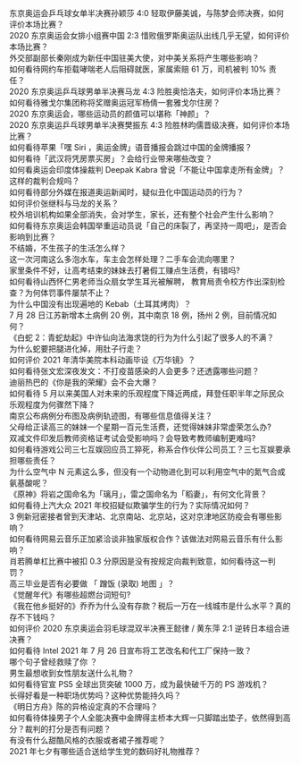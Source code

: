 东京奥运会乒乓球女单半决赛孙颖莎 4:0 轻取伊藤美诚，与陈梦会师决赛，如何评价本场比赛？  
2020 东京奥运会女排小组赛中国 2:3 惜败俄罗斯奥运队出线几乎无望，如何评价本场比赛？  
外交部副部长秦刚成为新任中国驻美大使，对中美关系将产生哪些影响？  
如何看待网约车拒载哮喘老人后阻碍就医，家属索赔 61 万，司机被判 10% 责任？  
2020 东京奥运乒乓球男单半决赛马龙 4:3 险胜奥恰洛夫，如何评价本场比赛？  
如何看待雅戈尔集团称将奖赠奥运冠军杨倩一套雅戈尔住房？  
2020 东京奥运会，哪些运动员的颜值可以堪称「神颜」？  
2020 东京奥运乒乓球男单半决赛樊振东 4:3 险胜林昀儒晋级决赛，如何评价本场比赛？  
如何看待苹果「嘿 Siri ，奥运金牌」语音播报会跳过中国的金牌播报？  
如何看待「武汉将凭房票买房」？会给行业带来哪些改变？  
如何看奥运会印度体操裁判 Deepak Kabra 曾说「不能让中国拿走所有金牌」？这样的裁判合规吗？  
如何看待部分外媒在报道奥运新闻时，疑似丑化中国运动员的行为？  
如何评价张继科与马龙的关系？  
校外培训机构如果全部消失，会对学生，家长，还有整个社会产生什么影响？  
如何看待东京奥运会韩国举重运动员说「自己的床裂了，再坚持一周吧」，是否会影响到比赛？  
不结婚，不生孩子的生活怎么样？  
这一次河南这么多泡水车，车主会怎样处理？二手车会流向哪里？  
家里条件不好，让高考结束的妹妹去打暑假工赚点生活费，有错吗?  
如何看待山西怀仁男老师当众扇女学生耳光被解聘， 教育局责令校方作出深刻检查？为何体罚事件屡禁不止？  
为什么中国没有出现遍地的 Kebab（土耳其烤肉）？  
7 月 28 日江苏新增本土病例 20 例，其中南京 18 例，扬州 2 例，目前情况如何？  
《白蛇 2：青蛇劫起》中许仙向法海求饶的行为为什么引起了很多人的不满？  
为什么蛇要把腿进化掉，用肚子行走？  
如何评价 2021 年清华美院本科动画毕设《万华镜》？  
如何看待张文宏深夜发文：不打疫苗感染的人会更多？还透露哪些问题？  
迪丽热巴的《你是我的荣耀》会不会大爆？  
如何看待 5 月以来美国人对未来的乐观程度下降近两成，拜登任职半年之际民众乐观程度为何骤然下降？  
南京公布病例分布图及病例轨迹图，有哪些信息值得关注？  
父母给正读高三的妹妹一个星期一百元生活费，还觉得妹妹非常虚荣怎么办?  
双减文件印发后教师资格证考试会受影响吗？会导致考教师编制更难吗?  
如何看待游戏公司三七互娱回应员工猝死，称系合作伙伴公司员工？三七互娱要承担哪些责任？  
为什么空气中 N 元素这么多，但没有一个动物进化到可以利用空气中的氮气合成氨基酸呢？  
《原神》将岩之国命名为「璃月」，雷之国命名为「稻妻」，有何文化背景？  
如何看待上汽大众 2021 年校招疑似欺骗学生的行为？实际情况如何？  
3 例新冠密接者曾到天津站、北京南站、北京站，这对京津地区防疫会有哪些影响？  
如何看待网易云音乐正加紧洽谈非独家版权合作？该做法对网易云音乐有什么影响？  
肖若腾单杠比赛中被扣 0.3 分原因是没有按规定向裁判致意，如何看待这一判罚？  
高三毕业是否有必要做 「 蹭饭 (录取) 地图 」？  
《觉醒年代》有哪些超燃台词短句?  
《我在他乡挺好的》乔乔为什么没有存款？税后一万在一线城市是什么水平？真的存不下钱吗？  
如何评价 2020 东京奥运会羽毛球混双半决赛王懿律 / 黄东萍 2:1 逆转日本组合进决赛？  
如何看待 Intel 2021 年 7 月 26 日宣布将工艺改名和代工厂保持一致？  
哪个句子曾经救赎了你 ？  
男生最想收到女性朋友送什么礼物？  
如何看待官宣 PS5 全球出货突破 1000 万，成为最快破千万的 PS 游戏机？  
长得好看是一种职场优势吗？这种优势能持久吗？  
《明日方舟》陈的异格设定真的不合理吗？  
如何看待体操男子个人全能决赛中金牌得主桥本大辉一只脚踏出垫子，依然得到高分？裁判的打分是否有问题？  
有没有什么甜酷风格的衣服或者裙子推荐呢？  
2021 年七夕有哪些适合送给学生党的数码好礼物推荐？  
